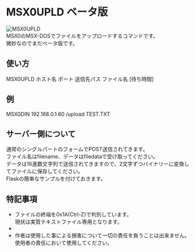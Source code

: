 # MSX0UPLD ベータ版

![MSX0UPLD](https://github.com/chikuwa-empire/msx0-iot/assets/124578804/3efebb7a-0537-4039-885e-44108bb6f3de)<br>
MSX0のMSX-DOSでファイルをアップロードするコマンドです。<br>
微妙なのでまだベータ版です。<br>
## 使い方
MSX0UPLD ホスト名 ポート 送信先パス ファイル名 [待ち時間]
## 例
MSX0DIN 192.168.0.1 80 /upload TEST.TXT
## サーバー側について
通常のシングルパートのフォームでPOST送信されてきます。<br>
ファイル名はfilename、データはfiledataで受け取ってください。<br>
データは16進数文字列で送信されてきますので、2文字ずつバイナリーに変換してファイルに保存してください。<br>
Flaskの簡単なサンプルを付けておきます。
## 特記事項
- ファイルの終端を0x1A(Ctrl-Z)で判別しています。<br>
現状は実質テキストファイル専用となります。
- 
- 作者は使用した事による損害について一切の責任を負うことは出来ません。使用者の責任において使用してください。
